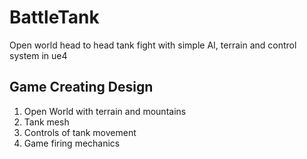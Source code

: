 # BattleTank
Open world head to head tank fight with simple AI, terrain and control system in ue4

## Game Creating Design
1. Open World with terrain and mountains
2. Tank mesh
3. Controls of tank movement
4. Game firing mechanics
